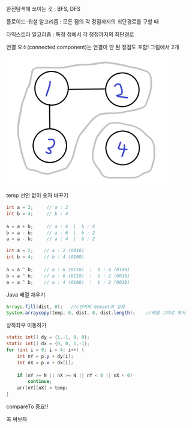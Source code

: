 완전탐색에 쓰이는 것 : BFS, DFS

플로이드-워셜 알고리즘 : 모든 점의 각 정점까지의 최단경로를 구할 때

다익스트라 알고리즘 : 특정 점에서 각 정점까지의 최단경로

연결 요소(connected component)는 연결이 안 된 정점도 포함! 그림에서 2개

![00](src\00.PNG)



temp 선언 없이 숫자 바꾸기

```java
int a = 2;     // a : 2
int b = 4;     // b : 4

a = a + b;     // a : 6  |  b : 4
b = a - b;     // a : 6  |  b : 2
a = a - b;     // a : 4  |  b : 2
```

```java
int a = 2;    // a : 2 (0010)
int b = 4;    // b : 4 (0100)

a = a ^ b;    // a : 6 (0110)  |  b : 4 (0100)
b = a ^ b;    // a : 6 (0110)  |  b : 2 (0010)
a = a ^ b;    // a : 4 (0100)  |  b : 2 (0010)
```

Java 배열 채우기

```java
Arrays.fill(dist, 0);	//c언어의 memset과 같음
System.arraycopy(temp, 0, dist, 0, dist.length);	//배열 그대로 복사
```

상하좌우 이동하기

```java
static int[] dy = {1,-1, 0, 0};
static int[] dx = {0, 0, 1,-1};
for (int i = 0; i < 4; i++) {
	int nY = p.y + dy[i];
	int nX = p.x + dx[i];
				
	if (nY >= N || nX >= N || nY < 0 || nX < 0)
		continue;
    arr[nY][nX] = temp;
}
```

compareTo 중요!!

꼭 써보자